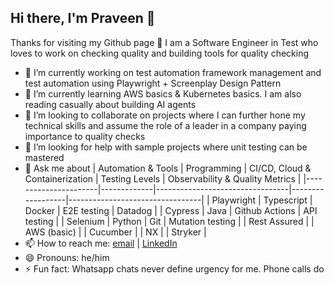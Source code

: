 ## Hi there, I'm Praveen 👋

Thanks for visiting my Github page 🙂
I am a Software Engineer in Test who loves to work on checking quality and building tools for quality checking 

- 🔭 I’m currently working on test automation framework management and test automation using Playwright + Screenplay Design Pattern
- 🌱 I’m currently learning AWS basics & Kubernetes basics. I am also reading casually about building AI agents
- 👯 I’m looking to collaborate on projects where I can further hone my technical skills and assume the role of a leader in a company paying importance to quality checks
- 🤔 I’m looking for help with sample projects where unit testing can be mastered
- 💬 Ask me about
  | Automation & Tools   | Programming | CI/CD, Cloud & Containerization | Testing Levels   | Observability & Quality Metrics |
  |----------------------|-------------|---------------------------------|------------------|---------------------------------|
  | Playwright           | Typescript  | Docker                          | E2E testing      | Datadog                         |
  | Cypress              | Java        | Github Actions                  | API testing      |
  | Selenium             | Python      | Git                             | Mutation testing |
  | Rest Assured         |             | AWS (basic)                     |
  | Cucumber             |
  | NX                   | 
  | Stryker              |
- 📫 How to reach me: [email](pandeypraveen0204@gmail.com) | [LinkedIn](https://www.linkedin.com/in/prudentpraveenpandey/)
- 😄 Pronouns: he/him
- ⚡ Fun fact: Whatsapp chats never define urgency for me. Phone calls do
